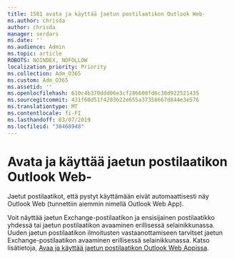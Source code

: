 ```yaml
---
title: 1581 avata ja käyttää jaetun postilaatikon Outlook Web-
ms.author: chrisda
author: chrisda
manager: serdars
ms.date: ''
ms.audience: Admin
ms.topic: article
ROBOTS: NOINDEX, NOFOLLOW
localization_priority: Priority
ms.collection: Adm_O365
ms.custom: Adm_O365
ms.assetid: ''
ms.openlocfilehash: 610c4b370ddd06e3cf286600fd6c38d922521435
ms.sourcegitcommit: 431f60d51f4203b22e655a37358667d844e3e576
ms.translationtype: MT
ms.contentlocale: fi-FI
ms.lasthandoff: 03/07/2019
ms.locfileid: "30468948"
---
```

# <a name="open-and-use-a-shared-mailbox-in-outlook-on-the-web"></a>Avata ja käyttää jaetun postilaatikon Outlook Web-

Jaetut postilaatikot, että pystyt käyttämään eivät automaattisesti näy Outlook Web (tunnettiin aiemmin nimellä Outlook Web App).

Voit näyttää jaetun Exchange-postilaatikon ja ensisijainen postilaatikko yhdessä tai jaetun postilaatikon avaaminen erillisessä selainikkunassa. Uuden jaetun postilaatikon ilmoitusten vastaanottamiseen tarvitset jaetun Exchange-postilaatikon avaaminen erillisessä selainikkunassa. Katso lisätietoja, [Avaa ja käyttää jaetun postilaatikon Outlook Web Appissa](https://support.office.com/article/BC127866-42BE-4DE7-92AE-1EF2F787FD5C).